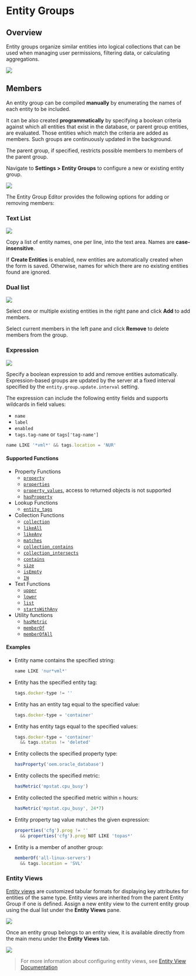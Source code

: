 # Entity Groups

## Overview

Entity groups organize similar entities into logical collections that can be used when managing user permissions, filtering data, or calculating aggregations.

![](./images/entity-groups-title.png)

## Members

An entity group can be compiled **manually** by enumerating the names of each entity to be included.

It can be also created **programmatically** by specifying a boolean criteria against which all entities that exist in the database, or parent group entities, are evaluated. Those entities which match the criteria are added as members. Such groups are continuously updated in the background.

The parent group, if specified, restricts possible members to members of the parent group.

Navigate to **Settings > Entity Groups** to configure a new or existing entity group.

![](./images/settings-entity-groups.png)

The Entity Group Editor provides the following options for adding or removing members:

### Text List

![](./images/text-list.png)

Copy a list of entity names, one per line, into the text area. Names are **case-insensitive**.

If **Create Entities** is enabled, new entities are automatically created when the form is saved. Otherwise, names for which there are no existing entities found are ignored.

### Dual list

![](./images/dual-list.png)

Select one or multiple existing entities in the right pane and click **Add** to add members.

Select current members in the left pane and click **Remove** to delete members from the group.

### Expression

![](./images/expression.png)

Specify a boolean expression to add and remove entities automatically. Expression-based groups are updated by the server at a fixed interval specified by the `entity.group.update.interval` setting.

The expression can include the following entity fields and supports wildcards in field values:

* `name`
* `label`
* `enabled`
* `tags.tag-name` or `tags['tag-name']`

```javascript
name LIKE '*vml*' && tags.location = 'NUR'
```

#### Supported Functions

* Property Functions
  * [`property`](functions-entity-groups-expression.md#property)
  * [`properties`](functions-entity-groups-expression.md#properties)
  * [`property_values`](functions-entity-groups-expression.md#property_values), access to returned objects is not supported
  * [`hasProperty`](functions-entity-groups-expression.md#hasproperty)
* Lookup Functions
  * [`entity_tags`](functions-entity-groups-expression.md#entity_tags)
* Collection Functions
  * [`collection`](functions-entity-groups-expression.md#collection)
  * [`likeAll`](functions-entity-groups-expression.md#likeall)
  * [`likeAny`](functions-entity-groups-expression.md#likeany)
  * [`matches`](functions-entity-groups-expression.md#matches)
  * [`collection_contains`](functions-entity-groups-expression.md#collection_contains)
  * [`collection_intersects`](functions-entity-groups-expression.md#collection_intersects)
  * [`contains`](functions-entity-groups-expression.md#contains)
  * [`size`](functions-entity-groups-expression.md#size)
  * [`isEmpty`](functions-entity-groups-expression.md#isempty)
  * [`IN`](functions-entity-groups-expression.md#in)
* Text Functions
  * [`upper`](functions-entity-groups-expression.md#upper)
  * [`lower`](functions-entity-groups-expression.md#lower)
  * [`list`](functions-entity-groups-expression.md#list)
  * [`startsWithAny`](functions-entity-groups-expression.md#startswithany)
* Utility functions
  * [`hasMetric`](functions-entity-groups-expression.md#hasmetric)
  * [`memberOf`](functions-entity-groups-expression.md#memberof)
  * [`memberOfAll`](functions-entity-groups-expression.md#memberofall)

#### Examples

* Entity name contains the specified string:

  ```javascript
  name LIKE 'nur*vml*'
  ```

* Entity has the specified entity tag:

  ```javascript
  tags.docker-type != ''
  ```

* Entity has an entity tag equal to the specified value:

  ```javascript
  tags.docker-type = 'container'
  ```

* Entity has entity tags equal to the specified values:

  ```javascript
  tags.docker-type = 'container'
    && tags.status != 'deleted'
  ```

* Entity collects the specified property type:

  ```javascript
  hasProperty('oem.oracle_database')
  ```

* Entity collects the specified metric:

  ```javascript
  hasMetric('mpstat.cpu_busy')
  ```

* Entity collected the specified metric within `n` hours:

  ```javascript
  hasMetric('mpstat.cpu_busy', 24*7)
  ```

* Entity property tag value matches the given expression:

  ```javascript
  properties('cfg').prog != ''
    && properties('cfg').prog NOT LIKE 'topas*'
  ```

* Entity is a member of another group:

  ```javascript
  memberOf('all-linux-servers')
    && tags.location = 'SVL'
  ```

### Entity Views

[Entity views](./entity_views.md) are customized tabular formats for displaying key attributes for entities of the same type. Entity views are inherited from the parent Entity Group if one is defined. Assign a new entity view to the current entity group using the dual list under the **Entity Views** pane.

![](./images/entity-view-add.png)

Once an entity group belongs to an entity view, it is available directly from the main menu under the **Entity Views** tab.

![](./images/entity-views-menu.png)

> For more information about configuring entity views, see [Entity View Documentation](./entity_views.md#settings)